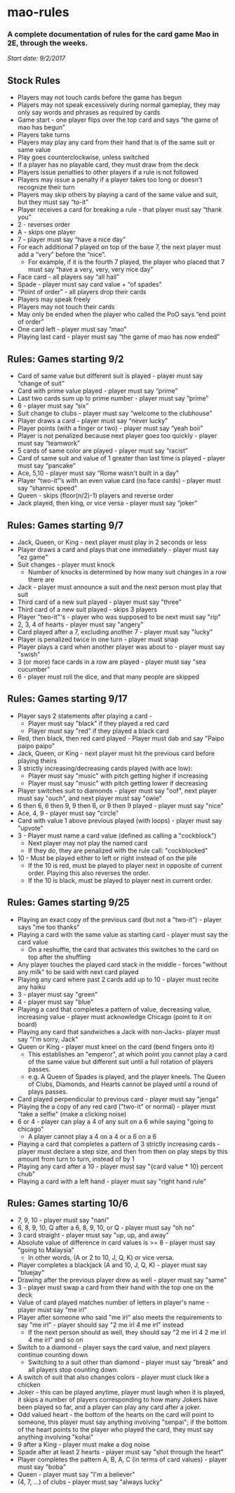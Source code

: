 # mao-rules
### A complete documentation of rules for the card game Mao in 2E, through the weeks.

*Start date: 9/2/2017*

## Stock Rules
* Players may not touch cards before the game has begun
* Players may not speak excessively during normal gameplay, they may only say words and phrases as required by cards
* Game start - one player flips over the top card and says “the game of mao has begun”
* Players take turns
* Players may play any card from their hand that is of the same suit or same value
* Play goes counterclockwise, unless switched
* If a player has no playable card, they must draw from the deck
* Players issue penalties to other players if a rule is not followed
* Players may issue a penalty if a player takes too long or doesn't recognize their turn
* Players may skip others by playing a card of the same value and suit, but they must say “to-it”
* Player receives a card for breaking a rule - that player must say “thank you”
* 2 - reverses order
* A - skips one player
* 7 - player must say “have a nice day”
* For each additional 7 played on top of the base 7, the next player must add a “very” before the “nice”.
  * For example, if it is the fourth 7 played, the player who placed that 7 must say “have a very, very, very nice day”
* Face card - all players say “all hail”
* Spade - player must say card value + “of spades”
* “Point of order” - all players drop their cards
* Players may speak freely
* Players may not touch their cards
* May only be ended when the player who called the PoO says “end point of order”
* One card left - player must say ”mao”
* Playing last card - player must say “the game of mao has now ended”

## Rules: Games starting 9/2
* Card of same value but different suit is played - player must say “change of suit”
* Card with prime value played - player must say “prime”
* Last two cards sum up to prime number - player must say “prime”
* 6 - player must say “six”
* Suit change to clubs - player must say “welcome to the clubhouse”
* Player draws a card - player must say “never lucky”
* Player points (with a finger or two) - player must say “yeah boii”
* Player is not penalized because next player goes too quickly - player must say “teamwork”
* 5 cards of same color are played - player must say “racist”
* Card of same suit and value of 1 greater than last time is played - player must say “pancake”
* Ace, 5,10 - player must say “Rome wasn't built in a day”
* Player “two-it”’s with an even value card (no face cards) - player must say “shannic speed”
* Queen - skips (floor(n/2)-1) players and reverse order
* Jack played, then king, or vice versa - player must say “joker”

## Rules: Games starting 9/7
* Jack, Queen, or King - next player must play in 2 seconds or less
* Player draws a card and plays that one immediately - player must say "ez game"
* Suit changes - player must knock
  * Number of knocks is determined by how many suit changes in a row there are
* Jack - player must announce a suit and the next person must play that suit
* Third card of a new suit played - player must say "three"
* Third card of a new suit played - skips 3 players
* Player "two-it"'s - player who was supposed to be next must say "rip"
* 2, 3, 4 of hearts - player must say "angery"
* Card played after a 7, excluding another 7 - player must say "lucky"
* Player is penalized twice in one turn - player must snap
* Player plays a card when another player was about to - player must say "swish"
* 3 (or more) face cards in a row are played - player must say "sea cucumber"
* 6 - player must roll the dice, and that many people are skipped

## Rules: Games starting 9/17
* Player says 2 statements after playing a card -
  * Player must say "black" if they played a red card
  * Player must say "red" if they played a black card
* Red, then black, then red card played - Player must dab and say "Paipo paipo paipo"
* Jack, Queen, or King - next player must hit the previous card before playing theirs
* 3 strictly increasing/decreasing cards played (with ace low):
  * Player must say "music" with pitch getting higher if increasing
  * Player must say "music" with pitch getting lower if decreasing
* Player switches suit to diamonds - player must say "oof", next player must say "ouch", and next player must say "owie"
* 6 then 6, 6 then 9, 9 then 6, or 9 then 9 played - player must say "nice"
* Ace, 4, 9 - player must say "circle"
* Card with value 1 above previous played (with loops) - player must say "upvote"
* 3 - Player must name a card value (defined as calling a "cockblock")
  * Next player may not play the named card
  * If they do, they are penalized with the rule call: "cockblocked"
* 10 - Must be played either to left or right instead of on the pile
  * If the 10 is red, must be played to player next in opposite of current order. Playing this also reverses the order.
  * If the 10 is black, must be played to player next in current order.


## Rules: Games starting 9/25
* Playing an exact copy of the previous card (but not a "two-it") - player says "me too thanks"
* Playing a card with the same value as starting card - player must say the card value
  * On a reshuffle, the card that activates this switches to the card on top after the shuffling
* Any player touches the played card stack in the middle - forces "without any milk" to be said with next card played
* Playing any card where past 2 cards add up to 10 - player must recite any haiku
* 3 - player must say "green"
* 4 - player must say "blue"
* Playing a card that completes a pattern of value, decreasing value, increasing value - player must acknowledge Chicago (point to it on board)
* Playing any card that sandwiches a Jack with non-Jacks- player must say "I'm sorry, Jack"
* Queen or King - player must kneel on the card (bend fingers onto it)
  * This establishes an "emperor", at which point you cannot play a card of the same value but different suit until a full rotation of players passes.
  * e.g. A Queen of Spades is played, and the player kneels. The Queen of Clubs, Diamonds, and Hearts cannot be played until a round of plays passes.
* Card played perpendicular to previous card - player must say "jenga"
* Playing the a copy of any red card ("two-it" or normal) - player must "take a selfie" (make a clicking noise)
* 6 or 4 - player can play a 4 of any suit on a 6 while saying "going to chicago"
  * A player cannot play a 4 on a 4 or a 6 on a 6
* Playing a card that completes a pattern of 3 strictly increasing cards - player must declare a step size, and then from then on play steps by this amount from turn to turn, instead of by 1
* Playing any card after a 10 - player must say "{card value * 10} percent chub"
* Playing a card with a left hand - player must say "right hand rule"

## Rules: Games starting 10/6
* 7, 9, 10 - player must say "nani"
* 6, 8, 9, 10, Q after a 6, 8, 9, 10, or Q - player must say "oh no"
* 3 card straight - player must say "up, up, and away"
* Absolute value of difference in card values is >= 8 - player must say "going to Malaysia"
  * In other words, (A or 2 to 10, J, Q, K) or vice versa.
* Player completes a blackjack (A and 10, J, Q, K) - player must say "bluejay"
* Drawing after the previous player drew as well - player must say "same"
* 3 - player must swap a card from their hand with the top one on the deck
* Value of card played matches number of letters in player's name - player must say "me irl"
* Player after someone who said "me irl" also meets the requirements to say "me irl" - player should say "2 me irl 4 me irl" instead
  * If the next person should as well, they should say "2 me irl 4 2 me irl 4 me irl" and so on
* Switch to a diamond - player says the card value, and next players continue counting down
  * Switching to a suit other than diamond - player must say "break" and all players stop counting down.
* A switch of suit that also changes colors - player must cluck like a chicken
* Joker - this can be played anytime, player must laugh when it is played, it skips a number of players corresponding to how many Jokers have been played so far, and a player can play any card after a joker.
* Odd valued heart - the bottom of the hearts on the card will point to someone, this player must say anything involving "senpai"; if the bottom of the heart points to the player who played the card, they must say anything involving "kohai"
* 9 after a King - player must make a dog noise
* Spade after at least 2 hearts - player must say "shot through the heart"
* Player completes the pattern A, B, A, C (in terms of card values) - player must say "boba"
* Queen - player must say "I'm a believer"
* (4, 7, ...) of clubs - player must say "always lucky"
